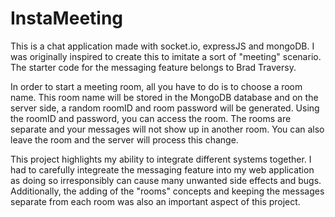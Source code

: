 # InstaMeeting
This is a chat application made with socket.io, expressJS and mongoDB. I was originally inspired to create this to imitate a sort of
"meeting" scenario. The starter code for the messaging feature belongs to Brad Traversy. 

In order to start a meeting room, all you have to do is to choose a room name. This room name will be stored in the MongoDB database and
on the server side, a random roomID and room password will be generated. Using the roomID and password, you can access the room. The rooms
are separate and your messages will not show up in another room. You can also leave the room and the server will process this change.

This project highlights my ability to integrate different systems together. I had to carefully integreate the messaging feature into my web application as doing so irresponsibly can cause many unwanted side effects and bugs. Additionally, the adding of the "rooms" concepts and keeping the messages separate from each room was also an important aspect of this project. 
